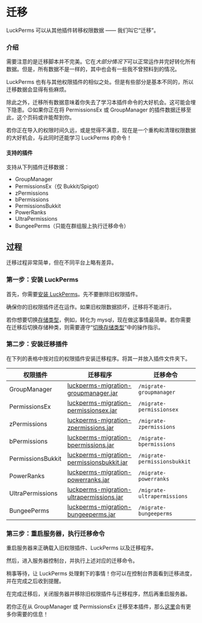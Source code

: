 # 迁移

LuckPerms 可以从其他插件转移权限数据 —— 我们叫它“迁移”。

### 介绍

需要注意的是迁移脚本并不完美。它在*大部分情况下*可以正常运作并完好转化所有数据。但是，所有数据不是一样的，其中也会有一些我不曾预料到的情况。

LuckPerms 也有与其他权限插件的相似之处。但是有些部分是基本不同的，所以迁移数据会显得有些麻烦。

除此之外，迁移所有数据意味着你失去了学习本插件命令的大好机会。这可能会埋下隐患。😉如果你正在将 PermissionsEx 或 GroupManager 的插件数据迁移至此，这个页码或许能帮到你。

若你正在导入的权限时间久远，或是觉得不满意，现在是一个重构和清理权限数据的大好机会，与此同时还能学习 LuckPerms 的命令！

#### 支持的插件

支持从下列插件迁移数据：

* GroupManager
* PermissionsEx（仅 Bukkit/Spigot）
* zPermissions
* bPermissions
* PermissionsBukkit
* PowerRanks
* UltraPermissions
* BungeePerms（只能在群组服上执行迁移命令）

## 过程

迁移过程非常简单，但在不同平台上略有差异。

### 第一步：安装 LuckPerms

首先，你需要[安装 LuckPerms](install-on-a-single-server.md)。先不要删除旧权限插件。

确保你的旧权限插件还在运作。如果旧权限数据损坏，迁移将不能进行。

若你想要切换[存储类型](storage.md)，例如，转化为 mysql，现在做这事情最简单。若你需要在迁移后切换存储种类，则需要遵守“[切换存储类型](how-to.switch-storage-types.md)”中的操作指示。

### 第二步：安装迁移插件

在下列的表格中按对应的权限插件安装迁移程序。将其一并放入插件文件夹下。

|权限插件|迁移程序|迁移命令|
|---|---|---|
|GroupManager|[luckperms-migration-groupmanager.jar](https://ci.lucko.me/job/luckperms-migration/lastSuccessfulBuild/artifact/groupmanager/build/libs/luckperms-migration-groupmanager.jar)|`/migrate-groupmanager`|
|PermissionsEx|[luckperms-migration-permissionsex.jar](https://ci.lucko.me/job/luckperms-migration/lastSuccessfulBuild/artifact/permissionsex/build/libs/luckperms-migration-permissionsex.jar)|`/migrate-permissionsex`|
|zPermissions|[luckperms-migration-zpermissions.jar](https://ci.lucko.me/job/luckperms-migration/lastSuccessfulBuild/artifact/zpermissions/build/libs/luckperms-migration-zpermissions.jar)|`/migrate-zpermissions`|
|bPermissions|[luckperms-migration-bpermissions.jar](https://ci.lucko.me/job/luckperms-migration/lastSuccessfulBuild/artifact/bpermissions/build/libs/luckperms-migration-bpermissions.jar)|`/migrate-bpermissions`|
|PermissionsBukkit|[luckperms-migration-permissionsbukkit.jar](https://ci.lucko.me/job/luckperms-migration/lastSuccessfulBuild/artifact/permissionsbukkit/build/libs/luckperms-migration-permissionsbukkit.jar)|`/migrate-permissionsbukkit`|
|PowerRanks|[luckperms-migration-powerranks.jar](https://ci.lucko.me/job/luckperms-migration/lastSuccessfulBuild/artifact/powerranks/build/libs/luckperms-migration-powerranks.jar)|`/migrate-powerranks`|
|UltraPermissions|[luckperms-migration-ultrapermissions.jar](https://ci.lucko.me/job/luckperms-migration/lastSuccessfulBuild/artifact/ultrapermissions/build/libs/luckperms-migration-ultrapermissions.jar)|`/migrate-ultrapermissions`|
|BungeePerms|[luckperms-migration-bungeeperms.jar](https://ci.lucko.me/job/luckperms-migration/lastSuccessfulBuild/artifact/bungeeperms/build/libs/luckperms-migration-bungeeperms.jar)|`/migrate-bungeeperms`|

### 第三步：重启服务器，执行迁移命令

重启服务器来正确载入旧权限插件、LuckPerms 以及迁移程序。

然后，进入服务器控制台，并执行上述对应的迁移命令。

稍事等待，让 LuckPerms 处理剩下的事情！你可以在控制台界面看到迁移进度，并在完成之后收到提醒。

在完成迁移后，关闭服务器并移除旧权限插件与迁移程序，然后再重启服务器。

若你正在从 GroupManager 或 PermissionsEx 迁移至本插件，那么[这里](reference.migrating-from-gm-or-pex.md)会有更多你需要的信息！